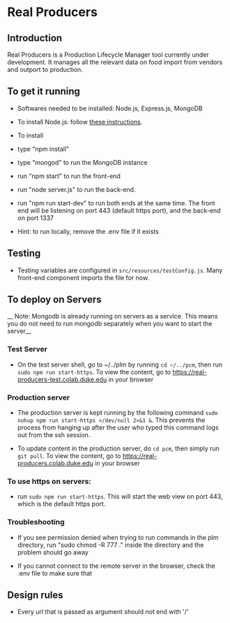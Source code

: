 # Real Producers

## Introduction

Real Producers is a Production Lifecycle Manager tool currently under development. It manages all the relevant data on food import from vendors and outport to production. 

## To get it running

* Softwares needed to be installed: Node.js, Express.js, MongoDB 

* To install Node.js: follow [these instructions](https://nodejs.org/en/download/package-manager/).

* To install 

* type "npm install"

* type "mongod" to run the MongoDB instance

* run "npm start" to run the front-end

* run "node server.js" to run the back-end.

* run "npm run start-dev" to run both ends at the same time. The front end will be listening on port 443 (default https port), and the back-end on port 1337

* Hint: to run locally, remove the .env file if it exists 

## Testing
* Testing variables are configured in `src/resources/testConfig.js`. Many front-end component imports the file for now.

## To deploy on Servers

__ Note: Mongodb is already running on servers as a service. This means you do not need to run mongodb separately when you want to start the server__

### Test Server

* On the test server shell, go to ~/../plm by running `cd ~/../pcm`, then run `sudo npm run start-https`. To view the content, go to https://real-producers-test.colab.duke.edu in your browser

### Production server

* The production server is kept running by the following command `sudo nohup npm run start-https >/dev/null 2>&1 &`. This prevents the process from hanging up after the user who typed this command logs out from the ssh session.

* To update content in the production server, do `cd pcm`, then simply run `git pull`. To view the content, go to https://real-producers.colab.duke.edu in your browser

### To use https on servers:

* run `sudo npm run start-https`. This will start the web view on port 443, which is the default https port. 

### Troubleshooting

* If you see permission denied when trying to run commands in the plm directory, run "sudo chmod -R 777 ." inside the directory and the problem should go away

* If you cannot connect to the remote server in the browser, check the .env file to make sure that 

## Design rules
* Every url that is passed as argument should not end with '/'
